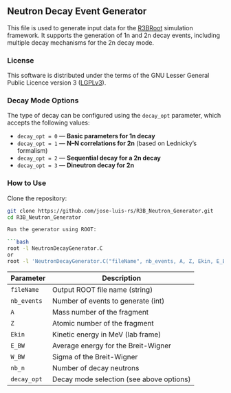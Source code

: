 ## Neutron Decay Event Generator
This file is used to generate input data for the [R3BRoot](https://github.com/R3BRootGroup/R3BRoot) simulation framework. It supports the generation of 1n and 2n decay events, including multiple decay mechanisms for the 2n decay mode.

### License
This software is distributed under the terms of the GNU Lesser General Public Licence version 3 ([LGPLv3](https://github.com/jose-luis-rs/R3B_Neutron_Generator/blob/main/LICENSE)).

### Decay Mode Options
The type of decay can be configured using the `decay_opt` parameter, which accepts the following values:

- `decay_opt = 0` — **Basic parameters for 1n decay**
- `decay_opt = 1` — **N–N correlations for 2n** (based on Lednicky’s formalism)
- `decay_opt = 2` — **Sequential decay for a 2n decay**
- `decay_opt = 3` — **Dineutron decay for 2n**

### How to Use

Clone the repository:

```bash
git clone https://github.com/jose-luis-rs/R3B_Neutron_Generator.git
cd R3B_Neutron_Generator

Run the generator using ROOT:

```bash
root -l NeutronDecayGenerator.C
or
root -l 'NeutronDecayGenerator.C("fileName", nb_events, A, Z, Ekin, E_BW, W_BW, nb_n, decay_opt)'
```

| Parameter   | Description                              |
| ----------- | ---------------------------------------- |
| `fileName`  | Output ROOT file name (string)           |
| `nb_events` | Number of events to generate (int)       |
| `A`         | Mass number of the fragment              |
| `Z`         | Atomic number of the fragment            |
| `Ekin`      | Kinetic energy in MeV (lab frame)        |
| `E_BW`      | Average energy for the Breit-Wigner      |
| `W_BW`      | Sigma of the Breit-Wigner                |
| `nb_n`      | Number of decay neutrons                 |
| `decay_opt` | Decay mode selection (see above options) |

